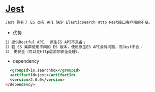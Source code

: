 # [Jest](https://github.com/searchbox-io/Jest)
```md
Jest 弥补了 ES 自有 API 缺少 Elasticsearch Http Rest接口客户端的不足。
```
* 优势
```md
1）提供Restful API， 原生ES API不具备；
2）若 ES 集群使用不同的 ES 版本，使用原生ES API会有问题，而Jest不会；
3） 更安全（可以在Http层添加安全处理）。
```
* dependency
```xml
  <groupId>io.searchbox</groupId>
  <artifactId>jest</artifactId>
  <version>2.0.0</version>
</dependency>
```
